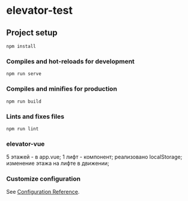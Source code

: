 # elevator-test

## Project setup
```
npm install
```

### Compiles and hot-reloads for development
```
npm run serve
```

### Compiles and minifies for production
```
npm run build
```

### Lints and fixes files
```
npm run lint
```
### elevator-vue
5 этажей - в app.vue;
1 лифт - компонент;
реализовано localStorage;
изменение этажа на лифте в движении;


### Customize configuration
See [Configuration Reference](https://cli.vuejs.org/config/).
